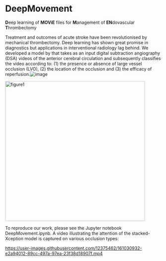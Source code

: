 # DeepMovement
**D**eep learning of **MOViE** files for **M**anagement of **EN**dovascular **T**hrombectomy

Treatment and outcomes of acute stroke have been revolutionised by mechanical thrombectomy. Deep learning has shown great promise in diagnostics but applications in interventional radiology lag behind. We developed a model by that takes as an input digital subtraction angiography (DSA) videos of the anterior cerebral circulation and subsequently classifies the video according to: (1) the presence or absence of large vessel occlusion (LVO), (2) the location of the occlusion and (3) the efficacy of reperfusion.![image](https://user-images.githubusercontent.com/12375462/161031372-3362d0d8-7e5d-4e53-8827-ff4efe913213.png)


 <img width="451" alt="figure1" src="https://user-images.githubusercontent.com/12375462/161031258-c90432bc-8caa-4a60-b0d8-d687a663fe13.png">


To reproduce our work, please see the Jupyter notebook DeepMovement.ipynb. A video illustrating the attention of the stacked-Xception model is captured on various occlusion types:

https://user-images.githubusercontent.com/12375462/161030932-e2a94012-89cc-497a-97ea-23f38d18907f.mp4

